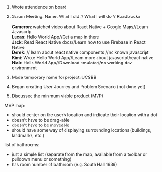 1. Wrote attendence on board

2. Scrum Meeting:
Name: What I did // What I will do // Roadblocks</br></br>
**Cameron**: watched video about React Native + Google Maps//Learn Javascript</br>
**Lucas**: Hello World App//Get a map in there</br>
**Jack**: Read React Native docs//Learn how to use Firebase in React Native</br>
**Derek**: // learn about react native components //no known javascript</br>
**Kimi**: Wrote Hello World App//Learn more about javascript/react native</br>
**Nick**: Hello World App//Download emulator//no working dev environment


3. Made temporary name for project: UCSBB

4. Began creating User Journey and Problem Scenario (not done yet)

5. Discussed the minimum viable product (MVP)

MVP map:
* should center on the user’s location and indicate their location with a dot
* doesn’t have to be drag-able
* doesn’t have to be moveable
* should have some way of displaying surrounding locations (buildings, landmarks, etc.)

list of bathrooms:
* just a simple list (separate from the map, available from a toolbar or pulldown menu or something)
* has room number of bathroom (e.g. South Hall 1636)
